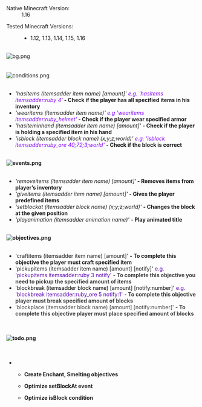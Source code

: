 
<div class="customResourceFields aboveInfo">
<dl class="customResourceFieldnative_mc_version">
<dt>Native Minecraft Version:</dt>
<dd>1.16</dd>
</dl>
<dl class="customResourceFieldmc_versions">
<dt>Tested Minecraft Versions:</dt>
<dd><ul class="plainList"><li>1.12, 1.13, 1.14, 1.15, 1.16</li></ul></dd>
</dl>
</div><br>
</dl>
</div>
<img src="https://i.imgur.com/UbPfFHT.png" alt="bg.png" class="bbCodeImage LbImage" style="">
<br>
<br>
<br>
<img src="https://i.imgur.com/zqWCGJp.png" alt="conditions.png" class="bbCodeImage LbImage" style="">
<br>
<br>
<ul>
<li><i>'hasitems (itemsadder item name) [amount]' <span style="color: #8000ff">e.g. 'hasitems itemsadder:ruby 4'</span></i><b> - Check if the player has all specified items in his inventory</b></li>
<li><i>'wearitems (itemsadder item name)'<span style="color: #8000ff"> e.g 'wearitems itemsadder:ruby_helmet'</span></i><b><b><b> - Check if the player wear specified armor</b></b></b><br>
</li>
<li><i>'hasiteminhand (itemsadder item name) [amount]' </i><b><b>- Check if the player is holding a specified item in his hand</b></b><br>
</li>
<li><i>'isblock (itemsadder block name) (x;y;z;world)' <span style="color: #8000ff">e.g. 'isblock itemsadder:ruby_ore 40;72;3;world'</span> </i><b><b><b>- Check if the block is correct</b></b></b></li>
</ul><b><br>
<img src="https://i.imgur.com/gBvlyBh.png" alt="events.png" class="bbCodeImage LbImage" style="">
</b><br>
<br>
<ul>
<li><i>'removeitems (itemsadder item name) [amount]'</i><b><b> - Removes items from player’s inventory</b></b><br>
</li>
<li><i>'giveitems (itemsadder item name) [amount]'</i><b><b> - Gives the player predefined items</b></b><br>
</li>
<li><i>'setblockat (itemsadder block name) (x;y;z;world)'</i> <b><b>- Changes the block at the given position</b></b></li>
<li><i>'playanimation (itemsadder animation name)' </i><b><b>- Play animated title</b></b></li>
</ul><b><br>
<img src="https://i.imgur.com/47WqR3y.png" alt="objectives.png" class="bbCodeImage LbImage" style="">
<br>
</b><br>
<ul>
<li>'craftitems (itemsadder item name) [amount]' <b>- To complete this objective the player must craft specified item</b></li>
<li>'pickupitems (itemsadder item name) [amount] [notify]' <span style="color: #5900b3">e.g. 'pickupitems itemsadder:ruby 3 notify' </span><b><span style="color: #404040">- To complete this objective you need to pickup the specified amount of items</span></b></li>
<li><span style="color: #000000">'blockbreak (itemsadder block name) [amount] [notify:number]' </span><span style="color: #5900b3">e.g. 'blockbreak itemsadder:ruby_ore 5 notify:1' </span><span style="color: #404040"><b>- To complete this objective player must break specified amount of blocks</b></span></li>
<li><span style="color: #404040">'blockplace (itemsadder block name) [amount] [notify:number]' <b>- To complete this objective player must place specified amount of blocks</b></span></li>
</ul><b><br>
<br>
<img src="https://i.imgur.com/eTVKRqj.png" alt="todo.png" class="bbCodeImage LbImage" style="">
<br>
<br>
</b><br>
<ul>
<li><b><br>
<ul>
<li><b>Create Enchant, Smelting objectives</b></li>
</ul><ul>
<li><b>Optimize setBlockAt event</b></li>
</ul><ul>
<li><b>Optimize isBlock condition</b></li>
</ul></b></li>
</ul>

